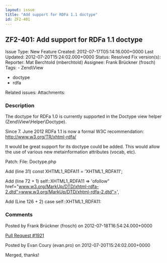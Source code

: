 ```yaml
---
layout: issue
title: "Add support for RDFa 1.1 doctype"
id: ZF2-401
---
```


ZF2-401: Add support for RDFa 1.1 doctype
-----------------------------------------

 Issue Type: New Feature Created: 2012-07-17T05:14:16.000+0000 Last Updated: 2012-07-20T15:24:02.000+0000 Status: Resolved Fix version(s): 
 Reporter:  Mat Berchtold (mberchtold)  Assignee:  Frank Brückner (frosch)  Tags: - Zend\\View
- doctype
- rdfa
 
 Related issues: 
 Attachments: 
### Description

The doctype for RDFa 1.0 is currently supported in the Doctype view helper (Zend\\View\\Helper\\Doctype).

Since 7. June 2012 RDFa 1.1 is now a formal W3C recommendation: <http://www.w3.org/TR/xhtml-rdfa/>

It would be great support for its doctype could be added. This would allow the use of various new metainformation attributes (vocab, etc).

Patch: File: Doctype.php

Add (line 31) const XHTML1\_RDFA11 = 'XHTML1\_RDFA11';

Add (line 72 + 1) self::XHTML1\_RDFA11 => 'ofollow" href="www.w3.org/MarkUp/DTD/xhtml-rdfa-2.dtd">www.w3.org/MarkUp/DTD/xhtml-rdfa-2.dtd">',

Add (Line 126 + 2) case self::XHTML1\_RDFA11:

 

 

### Comments

Posted by Frank Brückner (frosch) on 2012-07-18T16:54:24.000+0000

[Pull Request #1921](https://github.com/zendframework/zf2/pull/1921)

 

 

Posted by Evan Coury (evan.pro) on 2012-07-20T15:24:02.000+0000

Merged, thanks!

 

 